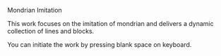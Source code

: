 Mondrian Imitation

This work focuses on the imitation of mondrian and delivers a dynamic collection of lines and blocks.

You can initiate the work by pressing blank space on keyboard. 
